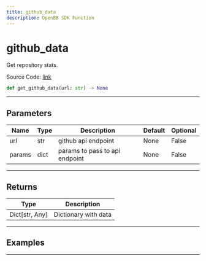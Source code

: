 ```yaml
---
title: github_data
description: OpenBB SDK Function
---
```


# github_data

Get repository stats.

Source Code: [link](https://github.com/OpenBB-finance/OpenBBTerminal/tree/main/openbb_terminal/alternative/oss/github_model.py#L21)

```python
def get_github_data(url: str) -> None
```
---

## Parameters

| Name | Type | Description | Default | Optional |
| ---- | ---- | ----------- | ------- | -------- |
| url | str | github api endpoint | None | False |
| params | dict | params to pass to api endpoint | None | False |

---

## Returns

| Type | Description |
| ---- | ----------- |
| Dict[str, Any] | Dictionary with data |

---

## Examples

---


